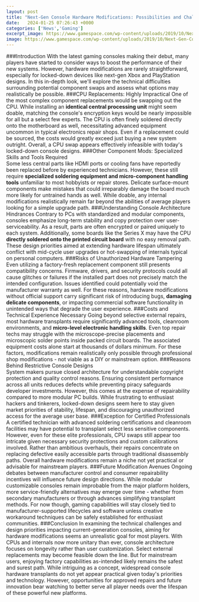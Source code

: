 ```yaml
---
layout: post
title: "Next-Gen Console Hardware Modifications: Possibilities and Challenges"
date:   2024-01-25 07:26:43 +0000
categories: ['News','Gaming']
excerpt_image: https://www.gamespace.com/wp-content/uploads/2019/10/Next-Gen-Consoles.jpg
image: https://www.gamespace.com/wp-content/uploads/2019/10/Next-Gen-Consoles.jpg
---
```


###Introduction
With the latest gaming consoles making their debut, many players have started to consider ways to boost the performance of their new systems. However, hardware modifications are rarely straightforward, especially for locked-down devices like next-gen Xbox and PlayStation designs. In this in-depth look, we'll explore the technical difficulties surrounding potential component swaps and assess what options may realistically be possible.
###CPU Replacements: Highly Impractical
One of the most complex component replacements would be swapping out the CPU. While installing an **identical central processing unit** might seem doable, matching the console's encryption keys would be nearly impossible for all but a select few experts. The CPU is often finely soldered directly onto the motherboard as well, necessitating advanced equipment uncommon in typical electronics repair shops. Even if a replacement could be sourced, the costs would greatly exceed just buying a new system outright. Overall, a CPU swap appears effectively infeasible with today's locked-down console designs.
###Other Component Mods: Specialized Skills and Tools Required  
Some less central parts like HDMI ports or cooling fans have reportedly been replaced before by experienced technicians. However, these still require **specialized soldering equipment and micro-component handling tools** unfamiliar to most hobbyists or repair stores. Delicate surface-mount components make mistakes that could irreparably damage the board much more likely for untrained hands as well. While doable, any internal modifications realistically remain far beyond the abilities of average players looking for a simple upgrade path.
###Understanding Console Architecture Hindrances
Contrary to PCs with standardized and modular components, consoles emphasize long-term stability and copy protection over user-serviceability. As a result, parts are often encrypted or paired uniquely to each system. Additionally, some boards like the Series X may have the CPU **directly soldered onto the printed circuit board** with no easy removal path. These design priorities aimed at extending hardware lifespan ultimately conflict with mid-cycle user upgrades or hot-swapping of internals typical on personal computers.
###Risks of Unauthorized Hardware Tampering   
Even utilizing a factory-fresh replacement component still presents compatibility concerns. Firmware, drivers, and security protocols could all cause glitches or failures if the installed part does not precisely match the intended configuration. Issues identified could potentially void the manufacturer warranty as well. For these reasons, hardware modifications without official support carry significant risk of introducing bugs, **damaging delicate components**, or impacting commercial software functionality in unintended ways that degrade the user experience.
###Costs and Technical Experience Necessary
Going beyond selective external repairs, most hardware transplants require significantly advanced tools, cleanroom environments, and **micro-level electronic handling skills**. Even top repair techs may struggle with the microscope-precise placements and microscopic solder points inside packed circuit boards. The associated equipment costs alone start at thousands of dollars minimum. For these factors, modifications remain realistically only possible through professional shop modifications - not viable as a DIY or mainstream option. 
###Reasons Behind Restrictive Console Designs   
System makers pursue closed architecture for understandable copyright protection and quality control reasons. Ensuring consistent performance across all units reduces defects while preventing piracy safeguards developer investments. However, this comes at the expense of repairability compared to more modular PC builds. While frustrating to enthusiast hackers and tinkerers, locked-down designs seem here to stay given market priorities of stability, lifespan, and discouraging unauthorized access for the average user base.
###Exception for Certified Professionals
A certified technician with advanced soldering certifications and cleanroom facilities may have potential to transplant select less sensitive components. However, even for these elite professionals, CPU swaps still appear too intricate given necessary security protections and custom calibrations involved. Rather than ambitious overhauls, their repairs concentrate on replacing defective easily accessible parts through traditional disassembly paths. Overall hardware modifications remain a niche not yet practical or advisable for mainstream players.
###Future Modification Avenues
Ongoing debates between manufacturer control and consumer repairability incentives will influence future design directions. While modular customizable consoles remain improbable from the major platform holders, more service-friendly alternatives may emerge over time - whether from secondary manufacturers or through advances simplifying transplant methods. For now though, gaming capabilities will stay closely tied to manufacturer-supported lifecycles and software unless creative workaround techniques can be safely established for enthusiast communities. 
###Conclusion
In examining the technical challenges and design priorities impacting current-generation consoles, aiming for hardware modifications seems an unrealistic goal for most players. With CPUs and internals now more unitary than ever, console architecture focuses on longevity rather than user customization. Select external replacements may become feasible down the line. But for mainstream users, enjoying factory capabilities as-intended likely remains the safest and surest path. While intriguing as a concept, widespread console hardware transplants do not yet appear practical given today's priorities and technology. However, opportunities for approved repairs and future innovation bear watching to better serve all player needs over the lifespan of these powerful new platforms.